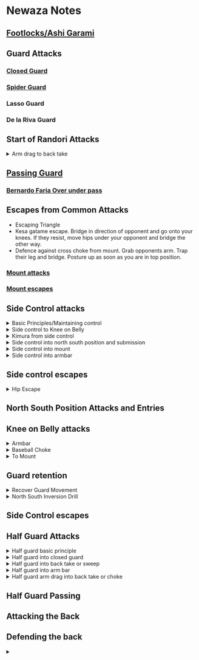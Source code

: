 # Newaza Notes

## [Footlocks/Ashi Garami](./footlocks.md)
  
## Guard Attacks

### [Closed Guard](closed_guard.md)

### [Spider Guard](spider_guard.md)

### Lasso Guard

### De la Riva Guard

## Start of Randori Attacks

<details>
<summary>Arm drag to back take</summary>

</details>

## [Passing Guard](passing_guard.md)

### [Bernardo Faria Over under pass](./over_under_pass.md)

## Escapes from Common Attacks
- Escaping Triangle
- Kesa gatame escape. Bridge in direction of opponent and go onto your knees. If they resist, move hips under your opponent and bridge the other way. 
- Defence against cross choke from mount. Grab opponents arm. Trap their leg and bridge. Posture up as soon as you are in top position. 


### [Mount attacks](./mount_attacks.md)

### [Mount escapes](./mount_escapes.md)

## Side Control attacks
<details>
<summary>Basic Principles/Maintaining control</summary>

Remember to use thumbless grip. \
Opponent escapes arm. Cup the elbow, kuzure kesa gatame, lean into opponent, knees back and back into side control. 
</details>
<details>

<summary>Side control to Knee on Belly</summary>
When trying to get side control and opponent frames or when opponent hip escapes from your side control, can go knee on the belly. Hold position for 3 seconds to get 2 points. 
</details>

<details>
<summary>Kimura from side control</summary>

Opponent has managed to get their left arm under your right armpit and turned on their side. You are on your knees. Use your left hand to trap their arm by putting your left armpit over their shoulder. Turn to your right. Use your right hand to grab their wrist. Grab your own wrist with your left hand so you are in kimura position. Press their wrist to their hip and put pressure forward on their elbow. This is a good controlling positon. Move left leg over their head to the other side. Stretch out leg and press your knee against their shoulder so they can't flatten out. This is a good controlling position.
1) if they hold onto their belt or gi, pull sharply to your right to break their grip. Then bring their arm over their body and move their arm to the left to finish the kimura.
2) if their grip is too tight, put your arse on the floor on the other side and switch to armbar.
</details>
<details>

<summary>Side control into north south position and submission</summary>

You are in side control with left hand under opponents head. Opponent puts their right hand on side of your right hip. Release hand under opponents head and grab their belt trapping over their left arm. Right arm goes under their right arm and grabs their collar. Pull opponent towards you. 
1) choke: left hand grabs opponents lapel with forearm over opponents neck. Elbow goes to the ground and open elbow upwards in a semi circle. 
2) if they then towards you, you are in a good position to go into kimura. 
</details>

<details>
<summary>Side control into mount</summary>

Left knee up towards opponents head. Bring left knee into opponents body. Right hand moves up under opponents arm. Slide knee diagonally across opponents body into high mount. \
Can also do: Put your knee on the floor on the other side. Windscreen wipers fast to put the rest of your leg on the floor. \

</details>

<details>
<summary>Side control into armbar</summary>

Have side control with left arm around opponents head. Opponents arm over your right shoulder. \ 
Move your left arm from around opponents head, put it on the floor and push off. Right hand cups the back of opponents left shoulder.\ 
Lean to the right. Put left hand on opponents neck to keep them down. Swing left foot around. Foot should go further than opponents shoulder. \
Can then swing around, put butt on the floor, squeeze knees and go into armbar. No need to go all the way back. 

</details>

 
## Side control escapes

<details>
<summary>Hip Escape</summary>

</details>

## North South Position Attacks and Entries


## Knee on Belly attacks
<details>
<summary>Armbar</summary>
Knee on the belly to armbar. Right knee on opponent. Opponent pushes your knee to get it off them. Right hand cup under their arm to grab their shoulder. Swing leg around into armbar position. If they defend armbar, one hand goes to your thigh, the other hand goes through and grabs your shoulder. Go up and back. Can bring opponents far side arm close first. 
</details>
<details>
<summary>Baseball Choke</summary>
Knee on belly to baseball choke when opponent defends torso. Opponent can either defend their neck or torso at one time. Cannot defend both at the same time. Right hand palm down goes next to opponents neck. Right hand palm up slide down from opponents mid chest to next to opponents neck on the other side. Get knee off belly as have no balance as you are now using both hands. Make sure hands are close together and straighten arms. Put head onto opponents left hip facing them. Then swing left foot over opponents leg. Head switches to opponents right hip facing away from them. Keep arms straight. 
</details>
<details>
<summary>To Mount</summary>
If opponent defends neck. Left knee under their armpit. Right shoulder push their left arm. Slide into mount. 
</details>

## Guard retention

<details>
<summary>Recover Guard Movement</summary>

Opponent goes to your right side. Turn to your side (right shoulder). Frame with arms. Knees close to your elbows. Left leg around and on\ opponents left hip. Do big circle. Avoid kicking opponent on the face. Then shrimp to your right to face opponent. \
\
Opponent leg drags your right foot. Put your left foot on opponents left hip and do reverse hip escape.\

When opponent moves side to side, keep square on. Can use 1 foot on hip and 1 inside hook. Never extend both legs. \
Always put foot on same side hip or will great leg dragged. If opponent grabs your pants, can grab their sleeves and go into spider guard. \

Opponent passing guard using inside cross. Frame your arms. \
Bring knee across like knee shield. Push out with arms and knee to create space. Then can free your other leg and do reverse hip escape. \

</details>

<details>
<summary>North South Inversion Drill</summary>

inversion drill: opponent behind you in North south position. Use your hands to block opponents .bring knees up. One leg goes on the inside of opponents leg. The other leg does a bicycle kick to spin you around. 
</details>




## Side Control escapes

## Half Guard Attacks
<details>
<summary>Half guard basic principle</summary>

Go on your right shoulder. Keep on your side. Right hand cups on back of opponents bicep. Left hand pushes against opponents far shoulder. Left forearm can press against opponents neck if they put weight forward. 
Don't let opponent get the cross face or underarm. Don't rely on grips, use cupping. 
</details>
<details>
<summary>Half guard into closed guard</summary>

You start off with a locked half guard. Then step your left foot on your right ankle. Then switch your legs so left foot is between opponents legs. Right foot applies pressure on back of opponents knee. Keep frame With your hands and shrimp so can bring right knee out. Reverse Shrimp again so can bring left knee out and close the closed guard. Pull opponents arm towards you throughout. 

</details>
<details>
<summary>Half guard into back take or sweep</summary>

Start in closed half guard. Keep frame with your arms. Bring left knee in and press against opponents chest for knee shield. Put your left hand on your left knee and bicycle kick. Use knee shield foot to bring opponent forward at the same time. Keep your left hand on your knee as you kick. This is to stop opponent getting underhook. Use momentum of kick to shoot as deep as you can and wrap your left hand around opponents waist grabbing their far belt. Right knee is on the floor for support. \
Option a) \
If opponent keeps low. Use your right hand to push on their left knee to lower their base. Then bring your right elbow back and go onto your knees. Then free your head. Then get seat belt With your hands. Keep tight and drop to your right. Shrimp to go high up opponents body and get hooks in. \
Option b)\
If opponent postures up. Use your right hand to cup the outside of opponents knee. Go onto your knees and sweep opponent back by pulling on their knee towards you and pushing them forward with your body. Don't sprawl. Keep tight and avoid opponent getting a guard.
</details>

<details>
<summary>Half guard into arm bar </summary>

You have opponent in half guard with your right shoulder on the floor. Left knee is in knee shield. You have a frame. Left hand on opponents shoulder. Right hand cupping the back of their tricep. Opponent wants to get their arm around your head. You keep defending with your right hand, either by keeping your elbow in to stop opponent going through the inside or by circling around when opponent goes on the outside. If opponent continues, take them by surprise when they try to go on the outside one time. Trap their arm against your shoulder using your head and pressing it tight with your ear. At the same time use your right arm to circle inwards using on their elbow to stretch out their arm. Grab your right elbow with your left hand and continue to turn to the left for the armbar. 
</details>

<details>
<summary>Half guard arm drag into back take or choke</summary>

If instead of trying to get the cross face, the opponent is more focused on pushing your knee shield away. Your right hand goes on opponents right  wrist. Left hand goes on the back of opponents right elbow. Kick hard with your left leg and drag opponents right arm to the floor. Even if opponent has a tight grip on your leg, your kick should break the grip. Use the momentum of the kick to posture up and grab opponents far side waist with your left hand. You should be on your right elbow. \
Option 1) get the seatbelt and drag opponent to your right. Shrimp or adjust and get both hooks in. \
Option 2) get the seatbelt but opponent puts out their arms to stop you dragging them to the side. Put your right arm around their neck in a one handed rear naked choke position. Look away with your head. Try to get your elbow right under their neck. Finish the choke.
</details>

## Half Guard Passing

## Attacking the Back

## Defending the back


<details>
<summary></summary>

</details>